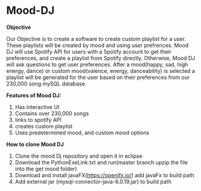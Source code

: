 # Mood-DJ

**Objective**

Our Objective is to create a software to create custom playlist for a user. These playlists will be created by mood and using user prefrences. Mood DJ will use Spotify API for users with a Spotify account to get their preferences, and create a playlist from Spotify directly. Otherwise, Mood DJ will ask questions to get user preferences. After a mood(happy, sad, high energy, dance) or custom mood(valence, energy, danceability) is selected a playlist will be generated for the user based on their preferences from our 230,000 song mySQL database.

**Features of Mood DJ:**

  1. Has interactive UI
  2. Contains over 230,000 songs
  3. links to spotify API
  4. creates custom playlist
  5. Uses predetermined mood, and custom mood options

  **How to clone Mood DJ**
  1. Clone the mood Dj repository and open it in eclipse
  2. Download the PythonExeLink.txt and run(master branch upzip the file into the get mood folder)
  3. Download and install javaFX(https://openjfx.io/) add javaFx to build path
  4. Add external jar (mysql-connector-java-8.0.19.jar) to build path
